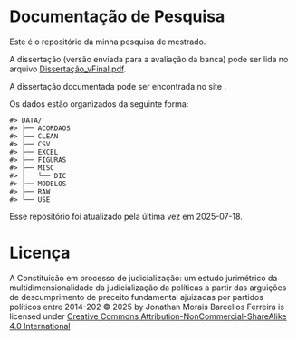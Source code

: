 
# Documentação de Pesquisa

Este é o repositório da minha pesquisa de mestrado.

A dissertação (versão enviada para a avaliação da banca) pode ser lida
no arquivo [Dissertação_vFinal.pdf](Dissertação_vFinal.pdf).

A dissertação documentada pode ser encontrada no site []().

Os dados estão organizados da seguinte forma:

    #> DATA/
    #> ├── ACORDAOS
    #> ├── CLEAN
    #> ├── CSV
    #> ├── EXCEL
    #> ├── FIGURAS
    #> ├── MISC
    #> │   └── DIC
    #> ├── MODELOS
    #> ├── RAW
    #> └── USE

Esse repositório foi atualizado pela última vez em 2025-07-18.

# Licença

A Constituição em processo de judicialização: um estudo jurimétrico da
multidimensionalidade da judicialização da políticas a partir das
arguições de descumprimento de preceito fundamental ajuizadas por
partidos políticos entre 2014-202 © 2025 by Jonathan Morais Barcellos
Ferreira is licensed under
<a href="https://creativecommons.org/licenses/by-nc-sa/4.0/">Creative
Commons Attribution-NonCommercial-ShareAlike 4.0
International</a><img src="https://mirrors.creativecommons.org/presskit/icons/cc.svg" alt="" style="max-width: 1em;max-height:1em;margin-left: .2em;"><img src="https://mirrors.creativecommons.org/presskit/icons/by.svg" alt="" style="max-width: 1em;max-height:1em;margin-left: .2em;"><img src="https://mirrors.creativecommons.org/presskit/icons/nc.svg" alt="" style="max-width: 1em;max-height:1em;margin-left: .2em;"><img src="https://mirrors.creativecommons.org/presskit/icons/sa.svg" alt="" style="max-width: 1em;max-height:1em;margin-left: .2em;">
